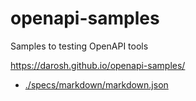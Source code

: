 # openapi-samples
Samples to testing OpenAPI tools

https://darosh.github.io/openapi-samples/

- [./specs/markdown/markdown.json](./specs/markdown/markdown.json)
